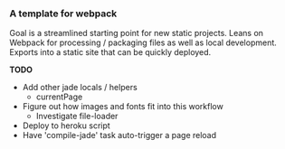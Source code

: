 ### A template for webpack

Goal is a streamlined starting point for new static projects. Leans on Webpack
for processing / packaging files as well as local development. Exports into a
static site that can be quickly deployed.

**TODO**

- Add other jade locals / helpers
  - currentPage
- Figure out how images and fonts fit into this workflow
  - Investigate file-loader
- Deploy to heroku script
- Have 'compile-jade' task auto-trigger a page reload
